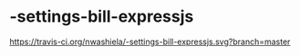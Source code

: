 # -settings-bill-expressjs

https://travis-ci.org/nwashiela/-settings-bill-expressjs.svg?branch=master